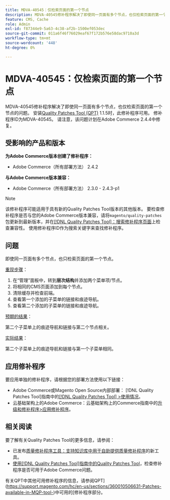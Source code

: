 ```yaml
---
title: MDVA-40545：仅检索页面的第一个节点
description: MDVA-40545修补程序解决了即使同一页面有多个节点，也仅检索页面的第一个节点的问题。 安装[Quality Patches Tool (QPT)](https://experienceleague.adobe.com/en/docs/commerce-operations/tools/quality-patches-tool/quality-patches-tool-to-self-serve-quality-patches) 1.1.5后，即可使用此修补程序。 修补程序ID为MDVA-40545。 请注意，该问题计划在Adobe Commerce 2.4.4中修复。
feature: CMS, Cache
role: Admin
exl-id: f87344e9-5a63-4c38-af2b-1500ef053dec
source-git-commit: 011a6f46f76029eaf67f172b576e58dac9710a3d
workflow-type: tm+mt
source-wordcount: '448'
ht-degree: 0%

---
```


# MDVA-40545：仅检索页面的第一个节点

MDVA-40545修补程序解决了即使同一页面有多个节点，也仅检索页面的第一个节点的问题。 安装[Quality Patches Tool (QPT)](https://experienceleague.adobe.com/en/docs/commerce-operations/tools/quality-patches-tool/quality-patches-tool-to-self-serve-quality-patches) 1.1.5时，此修补程序可用。 修补程序ID为MDVA-40545。 请注意，该问题计划在Adobe Commerce 2.4.4中修复。

## 受影响的产品和版本

**为Adobe Commerce版本创建了修补程序：**

* Adobe Commerce（所有部署方法） 2.4.2

**与Adobe Commerce版本兼容：**

* Adobe Commerce（所有部署方法） 2.3.0 - 2.4.3-p1

>[!NOTE]
>
>该修补程序可能适用于具有新的Quality Patches Tool版本的其他版本。 要检查修补程序是否与您的Adobe Commerce版本兼容，请将`magento/quality-patches`包更新到最新版本，并在[[!DNL Quality Patches Tool]：搜索修补程序页面](https://experienceleague.adobe.com/en/docs/commerce-operations/tools/quality-patches-tool/quality-patches-tool-to-self-serve-quality-patches)上检查兼容性。 使用修补程序ID作为搜索关键字来查找修补程序。

## 问题

即使同一页面有多个节点，也只检索页面的第一个节点。

<u>重现步骤</u>：

1. 在“管理”面板中，转到&#x200B;**层次结构**&#x200B;并添加两个菜单项/节点。
1. 将相同的CMS页面添加到每个节点。
1. 清除缓存并检查前端。
1. 查看第一个添加的子菜单的链接和痕迹导航。
1. 查看第二个添加的子菜单的链接和痕迹导航。

<u>预期的结果</u>：

第二个子菜单上的痕迹导航和链接与第二个节点相关。

<u>实际结果</u>：

第二个子菜单上的痕迹导航和链接与第一个子菜单相同。

## 应用修补程序

要应用单独的修补程序，请根据您的部署方法使用以下链接：

* Adobe Commerce或Magento Open Source内部部署： [!DNL Quality Patches Tool]指南中的[[!DNL Quality Patches Tool] >使用情况](/help/tools/quality-patches-tool/usage.md)。
* 云基础架构上的Adobe Commerce：云基础架构上的Commerce指南中的[升级和修补程序>应用修补程序](https://experienceleague.adobe.com/docs/commerce-cloud-service/user-guide/develop/upgrade/apply-patches.html)。

## 相关阅读

要了解有关Quality Patches Tool的更多信息，请参阅：

* 已发布[质量修补程序工具：支持知识库中用于自助提供质量修补程序](https://experienceleague.adobe.com/en/docs/commerce-operations/tools/quality-patches-tool/quality-patches-tool-to-self-serve-quality-patches)的新工具。
* [使用[!DNL Quality Patches Tool]指南中的Quality Patches Tool](/help/tools/quality-patches-tool/patches-available-in-qpt/check-patch-for-magento-issue-with-magento-quality-patches.md)，检查修补程序是否可用于Adobe Commerce问题。

有关QPT中其他可用修补程序的信息，请参阅QPT](https://support.magento.com/hc/en-us/sections/360010506631-Patches-available-in-MQP-tool-)中可用的[修补程序部分。
